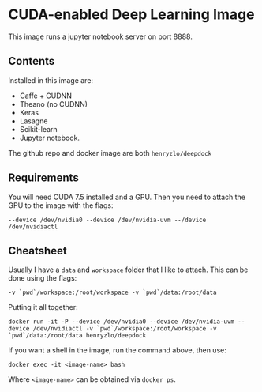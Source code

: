 # CUDA-enabled Deep Learning Image

This image runs a jupyter notebook server on port 8888.

Contents
--------

Installed in this image are:

- Caffe + CUDNN
- Theano (no CUDNN)
- Keras
- Lasagne
- Scikit-learn
- Jupyter notebook.

The github repo and docker image are both `henryzlo/deepdock`

Requirements
------------

You will need CUDA 7.5 installed and a GPU.  Then you need to attach the GPU to the image with the flags:

```
--device /dev/nvidia0 --device /dev/nvidia-uvm --/device /dev/nvidiactl
```

Cheatsheet
----------

Usually I have a `data` and `workspace` folder that I like to attach.  This can be done using the flags:

```
-v `pwd`/workspace:/root/workspace -v `pwd`/data:/root/data
```

Putting it all together:

```
docker run -it -P --device /dev/nvidia0 --device /dev/nvidia-uvm --device /dev/nvidiactl -v `pwd`/workspace:/root/workspace -v `pwd`/data:/root/data henryzlo/deepdock
```

If you want a shell in the image, run the command above, then use:
```
docker exec -it <image-name> bash
```
Where `<image-name>` can be obtained via `docker ps`.

